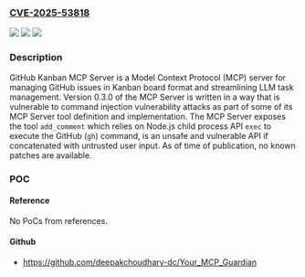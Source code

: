 ### [CVE-2025-53818](https://cve.mitre.org/cgi-bin/cvename.cgi?name=CVE-2025-53818)
![](https://img.shields.io/static/v1?label=Product&message=github-kanban-mcp-server&color=blue)
![](https://img.shields.io/static/v1?label=Version&message=%3D%200.3.0%20&color=brightgreen)
![](https://img.shields.io/static/v1?label=Vulnerability&message=CWE-78%3A%20Improper%20Neutralization%20of%20Special%20Elements%20used%20in%20an%20OS%20Command%20('OS%20Command%20Injection')&color=brightgreen)

### Description

GitHub Kanban MCP Server is a Model Context Protocol (MCP) server for managing GitHub issues in Kanban board format and streamlining LLM task management. Version 0.3.0 of the MCP Server is written in a way that is vulnerable to command injection vulnerability attacks as part of some of its MCP Server tool definition and implementation. The MCP Server exposes the tool `add_comment` which relies on Node.js child process API `exec` to execute the GitHub (`gh`) command, is an unsafe and vulnerable API if concatenated with untrusted user input. As of time of publication, no known patches are available.

### POC

#### Reference
No PoCs from references.

#### Github
- https://github.com/deepakchoudhary-dc/Your_MCP_Guardian

